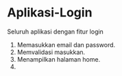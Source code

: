 # Aplikasi-Login
Seluruh aplikasi dengan fitur login

1. Memasukkan email dan password.
2. Memvalidasi masukkan.
3. Menampilkan halaman home.
4. 
